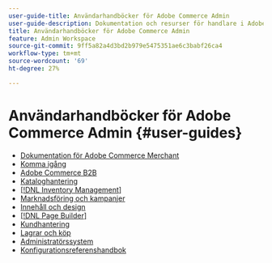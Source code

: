 ```yaml
---
user-guide-title: Användarhandböcker för Adobe Commerce Admin
user-guide-description: Dokumentation och resurser för handlare i Adobe Commerce och Magento Open Source som arbetar i Admin.
title: Användarhandböcker för Adobe Commerce Admin
feature: Admin Workspace
source-git-commit: 9ff5a82a4d3bd2b979e5475351ae6c3babf26ca4
workflow-type: tm+mt
source-wordcount: '69'
ht-degree: 27%

---
```


# Användarhandböcker för Adobe Commerce Admin {#user-guides}

- [Dokumentation för Adobe Commerce Merchant](home.md)
- [Komma igång](https://experienceleague.adobe.com/docs/commerce-admin/start/guide-overview.html?lang=sv-SE)
- [Adobe Commerce B2B](https://experienceleague.adobe.com/docs/commerce-admin/b2b/guide-overview.html?lang=sv-SE)
- [Kataloghantering](https://experienceleague.adobe.com/docs/commerce-admin/catalog/guide-overview.html?lang=sv-SE)
- [[!DNL Inventory Management]](https://experienceleague.adobe.com/docs/commerce-admin/inventory/guide-overview.html?lang=sv-SE)
- [Marknadsföring och kampanjer](https://experienceleague.adobe.com/docs/commerce-admin/marketing/guide-overview.html?lang=sv-SE)
- [Innehåll och design](https://experienceleague.adobe.com/docs/commerce-admin/content-design/guide-overview.html?lang=sv-SE)
- [[!DNL Page Builder]](https://experienceleague.adobe.com/docs/commerce-admin/page-builder/guide-overview.html?lang=sv-SE)
- [Kundhantering](https://experienceleague.adobe.com/docs/commerce-admin/customers/guide-overview.html?lang=sv-SE)
- [Lagrar och köp](https://experienceleague.adobe.com/docs/commerce-admin/stores-sales/guide-overview.html?lang=sv-SE)
- [Administratörssystem](https://experienceleague.adobe.com/docs/commerce-admin/systems/guide-overview.html?lang=sv-SE)
- [Konfigurationsreferenshandbok](https://experienceleague.adobe.com/docs/commerce-admin/config/guide-overview.html?lang=sv-SE)
